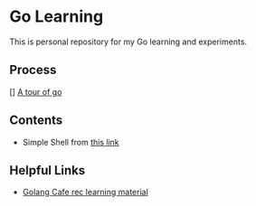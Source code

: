 # Go Learning

This is personal repository for my Go learning and experiments. 

## Process

[] [A tour of go](https://tour.golang.org/welcome/1)

## Contents
* Simple Shell from [this link](https://tutorialedge.net/golang/reading-console-input-golang/)

## Helpful Links

* [Golang Cafe rec learning material](https://golang.cafe/blog/my-5-favourite-online-resources-to-learn-golang-from-scratch.html)
